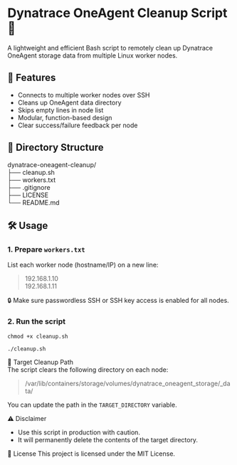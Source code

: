 # Dynatrace OneAgent Cleanup Script 🧹

A lightweight and efficient Bash script to remotely clean up Dynatrace OneAgent storage data from multiple Linux worker nodes.

## 🚀 Features

- Connects to multiple worker nodes over SSH
- Cleans up OneAgent data directory
- Skips empty lines in node list
- Modular, function-based design
- Clear success/failure feedback per node

## 📁 Directory Structure
dynatrace-oneagent-cleanup/
<br>├── cleanup.sh
<br>├── workers.txt
<br>├── .gitignore
<br>├── LICENSE
<br>└── README.md

## 🛠️ Usage

### 1. Prepare `workers.txt`
List each worker node (hostname/IP) on a new line:

> 192.168.1.10 <br> 192.168.1.11

🔒 Make sure passwordless SSH or SSH key access is enabled for all nodes.

### 2. Run the script
```
chmod +x cleanup.sh
```
```
./cleanup.sh
```

📌 Target Cleanup Path <br>
The script clears the following directory on each node:

> /var/lib/containers/storage/volumes/dynatrace_oneagent_storage/_data/

You can update the path in the `TARGET_DIRECTORY` variable.

⚠️ Disclaimer
- Use this script in production with caution.
- It will permanently delete the contents of the target directory.

📄 License
This project is licensed under the MIT License.
